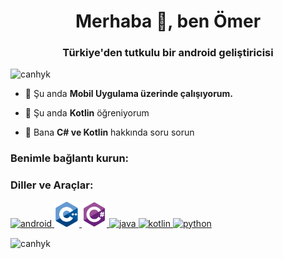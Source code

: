 <h1 align="center">Merhaba 👋, ben Ömer</h1>
<h3 align="center">Türkiye'den tutkulu bir android geliştiricisi</h3>

<p align="left"> <img src=" https://komarev.com/ghpvc/?username=canhyk&label=Profile%20views&color=0e75b6&style=flat" alt="canhyk" /> </p>

- 🔭 Şu anda **Mobil Uygulama üzerinde çalışıyorum.**

- 🌱 Şu anda **Kotlin** öğreniyorum

- 💬 Bana **C# ve Kotlin** hakkında soru sorun

<h3 align="left">Benimle bağlantı kurun:</h3>
<p align="left">
</p >

<h3 align="left">Diller ve Araçlar:</h3>
<p align="left"> <a href="https://developer.android.com" target="_blank" rel="noreferrer"> <img src="https://raw.githubusercontent.com/devicons /devicon/master/icons/android/android-original-wordmark.svg" alt="android" width="40" height="40"/> </a> <a href="https://www.w3schools .com/cpp/" target="_blank" rel="noreferrer"> <img src="https://raw.githubusercontent.com/devicons/devicon/master/icons/cplusplus/cplusplus-original.svg" alt= "cplusplus" width="40" height="40"/> </a> <a href="https://www.w3schools.com/cs/" target="_blank" rel="noreferrer"><img src="https://raw.githubusercontent.com/devicons/devicon/master/icons/csharp/csharp-original.svg" alt="csharp" width="40" height="40"/> </ a> <a href="https://www.java.com" target="_blank" rel="noreferrer"> <img src="https://raw.githubusercontent.com/devicons/devicon/master/icons /java/java-original.svg" alt="java" width="40" height="40"/> </a> <a href="https://kotlinlang.org" target="_blank" rel= "noreferrer"> <img src="https://www.vectorlogo.zone/logos/kotlinlang/kotlinlang-icon.svg" alt="kotlin" width="40" height="40"/> </a><a href="https://www.python.org" target="_blank" rel="noreferrer"> <img src="https://raw.githubusercontent.com/devicons/devicon/master/icons/python /python-original.svg" alt="python" width="40" height="40"/> </a> </p>

<p> <img align="center" src="https://github-readme-stats.vercel.app/api?username=canhyk&show_icons=true&locale=tr" alt="canhyk" /></p>
